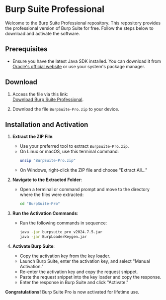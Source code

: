 # Burp Suite Professional

Welcome to the Burp Suite Professional repository. This repository provides the professional version of Burp Suite for free. Follow the steps below to download and activate the software.

## Prerequisites

- Ensure you have the latest Java SDK installed. You can download it from [Oracle's official website](https://www.oracle.com/java/technologies/javase-downloads.html) or use your system's package manager.

## Download

1. Access the file via this link:  
   [Download Burp Suite Professional](https://drive.google.com/file/d/1TmF6c742JkZsPu2ruoe4It0Jop04mdNt/view?usp=drive_link).

2. Download the file `BurpSuite-Pro.zip` to your device.

## Installation and Activation

1. **Extract the ZIP File**:
   - Use your preferred tool to extract `BurpSuite-Pro.zip`.
   - On Linux or macOS, use this terminal command:
     ```sh
     unzip "BurpSuite-Pro.zip"
     ```
   - On Windows, right-click the ZIP file and choose "Extract All..."

2. **Navigate to the Extracted Folder**:
   - Open a terminal or command prompt and move to the directory where the files were extracted:
     ```sh
     cd "BurpSuite-Pro"
     ```

3. **Run the Activation Commands**:
   - Run the following commands in sequence:
     ```sh
     java -jar burpsuite_pro_v2024.7.5.jar
     java -jar BurpLoaderKeygen.jar
     ```

4. **Activate Burp Suite**:
   - Copy the activation key from the key loader.
   - Launch Burp Suite, enter the activation key, and select "Manual Activation."
   - Re-enter the activation key and copy the request snippet.
   - Paste the request snippet into the key loader and copy the response.
   - Enter the response in Burp Suite and click "Activate."

**Congratulations!** Burp Suite Pro is now activated for lifetime use.
